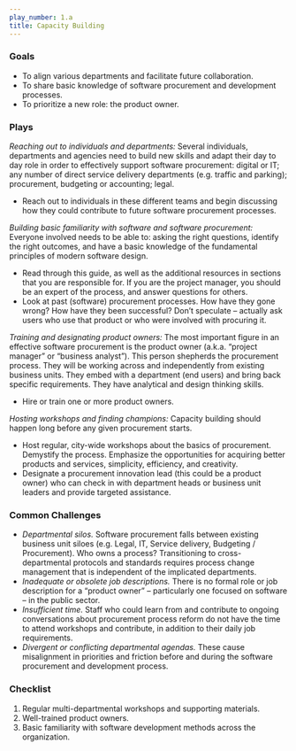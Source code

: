 ```yaml
---
play_number: 1.a
title: Capacity Building
---
```


### Goals
- To align various departments and facilitate future collaboration.
- To share basic knowledge of software procurement and development processes.
- To prioritize a new role: the product owner.


### Plays
_Reaching out to individuals and departments:_
Several individuals, departments and agencies need to build new skills and adapt their day to day role in order to effectively support software procurement: digital or IT; any number of direct service delivery departments (e.g. traffic and parking); procurement, budgeting or accounting; legal.
- Reach out to individuals in these different teams and begin discussing how they could contribute to future software procurement processes.

_Building basic familiarity with software and software procurement:_
Everyone involved needs to be able to: asking the right questions, identify the right outcomes, and have a basic knowledge of the fundamental principles of modern software design.
- Read through this guide, as well as the additional resources in sections that you are responsible for. If you are the project manager, you should be an expert of the process, and answer questions for others. 
- Look at past (software) procurement processes. How have they gone wrong? How have they been successful? Don’t speculate – actually ask users who use that product or who were involved with procuring it. 

_Training and designating product owners:_
The most important figure in an effective software procurement is the product owner (a.k.a. “project manager” or “business analyst”). This person shepherds the procurement process. They will be working across and independently from existing business units. They embed with a department (end users) and bring back specific requirements. They have analytical and design thinking skills.
- Hire or train one or more product owners.

_Hosting workshops and finding champions:_
Capacity building should happen long before any given procurement starts. 
- Host regular, city-wide workshops about the basics of procurement. Demystify the process. Emphasize the opportunities for acquiring better products and services, simplicity, efficiency, and creativity. 
- Designate a procurement innovation lead (this could be a product owner) who can check in with department heads or business unit leaders and provide targeted assistance.


### Common Challenges
- _Departmental silos._ Software procurement falls between existing business unit siloes (e.g. Legal, IT, Service delivery, Budgeting / Procurement). Who owns a process? Transitioning to cross-departmental protocols and standards requires process change management that is independent of the implicated departments.
- _Inadequate or obsolete job descriptions._ There is no formal role or job description for a “product owner” – particularly one focused on software – in the public sector.
- _Insufficient time._ Staff who could learn from and contribute to ongoing conversations about procurement process reform do not have the time to attend workshops and contribute, in addition to their daily job requirements.
- _Divergent or conflicting departmental agendas._ These cause misalignment in priorities and friction before and during the software procurement and development process.


### Checklist
1. Regular multi-departmental workshops and supporting materials.
2. Well-trained product owners.
3. Basic familiarity with software development methods across the organization.
